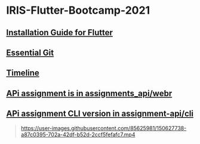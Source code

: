 # IRIS-Flutter-Bootcamp-2021

## [Installation Guide for Flutter](https://flutter.dev/docs/get-started/install)

## [Essential Git](https://github.com/IRIS-NITK/IRIS-RoR-Bootcamp-2020/blob/main/essential_git.md)

## [Timeline](/general/timeline.md)



## [APi assignment is in assignments_api/webr](https://github.com/Lohith-profile/IRIS-Flutter-Bootcamp-2022/tree/master/assignment-api/webr)
## [APi assignment CLI version in assignment-api/cli](https://github.com/Lohith-profile/IRIS-Flutter-Bootcamp-2022/tree/master/assignment-api/cli_app)

>https://user-images.githubusercontent.com/85625981/150627738-a87c0395-702a-42df-b52d-2ccf5fefafc7.mp4

